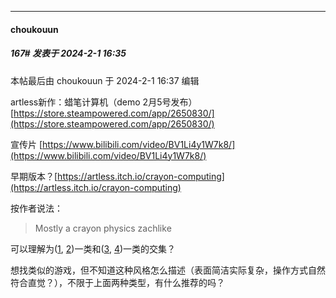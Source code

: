 
*****

####  choukouun  
##### 167#       发表于 2024-2-1 16:35

 本帖最后由 choukouun 于 2024-2-1 16:37 编辑 

artless新作：蜡笔计算机（demo 2月5号发布） [https://store.steampowered.com/app/2650830/](https://store.steampowered.com/app/2650830/)

宣传片 [https://www.bilibili.com/video/BV1Li4y1W7k8/](https://www.bilibili.com/video/BV1Li4y1W7k8/)

早期版本？[https://artless.itch.io/crayon-computing](https://artless.itch.io/crayon-computing)

按作者说法：<blockquote>Mostly a crayon physics zachlike</blockquote>
可以理解为([1](https://store.steampowered.com/app/26900/Crayon_Physics_Deluxe/), [2](https://www.gameflare.com/online-game/magic-pen/))一类和([3](https://store.steampowered.com/app/1720850/AB/), [4](https://store.steampowered.com/app/370360/TIS100/))一类的交集？

想找类似的游戏，但不知道这种风格怎么描述（表面简洁实际复杂，操作方式自然符合直觉？），不限于上面两种类型，有什么推荐的吗？

